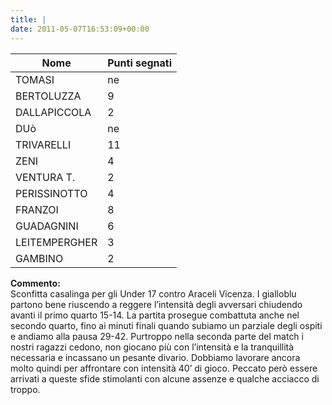 ```yaml
---
title: |
date: 2011-05-07T16:53:09+00:00
---
```

| **Nome** | **Punti segnati** |
| -------- | ----------------- |
| TOMASI | ne |
| BERTOLUZZA | 9 |
| DALLAPICCOLA | 2 |
| DUò | ne |
| TRIVARELLI | 11 |
| ZENI | 4 |
| VENTURA T. | 2 |
| PERISSINOTTO | 4 |
| FRANZOI | 8 |
| GUADAGNINI | 6 |
| LEITEMPERGHER | 3 |
| GAMBINO | 2 |

**Commento:**  
Sconfitta casalinga per gli Under 17 contro Araceli Vicenza. I gialloblu partono bene riuscendo a reggere l’intensità degli avversari chiudendo avanti il primo quarto 15-14. La partita prosegue combattuta anche nel secondo quarto, fino ai minuti finali quando subiamo un parziale degli ospiti e andiamo alla pausa 29-42. Purtroppo nella seconda parte del match i nostri ragazzi cedono, non giocano più con l’intensità e la tranquillità necessaria e incassano un pesante divario. Dobbiamo lavorare ancora molto quindi per affrontare con intensità 40’ di gioco. Peccato però essere arrivati a queste sfide stimolanti con alcune assenze e qualche acciacco di troppo.